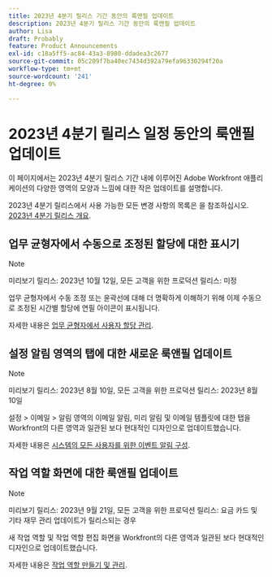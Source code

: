 ```yaml
---
title: 2023년 4분기 릴리스 기간 동안의 룩앤필 업데이트
description: 2023년 4분기 릴리스 기간 동안의 룩앤필 업데이트
author: Lisa
draft: Probably
feature: Product Announcements
exl-id: c18a5ff5-ac84-43a3-8980-ddadea3c2677
source-git-commit: 05c209f7ba40ec7434d392a79efa96330294f20a
workflow-type: tm+mt
source-wordcount: '241'
ht-degree: 0%

---
```


# 2023년 4분기 릴리스 일정 동안의 룩앤필 업데이트

이 페이지에서는 2023년 4분기 릴리스 기간 내에 이루어진 Adobe Workfront 애플리케이션의 다양한 영역의 모양과 느낌에 대한 작은 업데이트를 설명합니다.

2023년 4분기 릴리스에서 사용 가능한 모든 변경 사항의 목록은 을 참조하십시오. [2023년 4분기 릴리스 개요](/help/quicksilver/product-announcements/product-releases/23-q4-release-activity/23-q4-release-overview.md).

## 업무 균형자에서 수동으로 조정된 할당에 대한 표시기

>[!NOTE]
>
>미리보기 릴리스: 2023년 10월 12일, 모든 고객을 위한 프로덕션 릴리스: 미정

업무 균형자에서 수동 조정 또는 윤곽선에 대해 더 명확하게 이해하기 위해 이제 수동으로 조정된 시간별 할당에 연필 아이콘이 표시됩니다.

자세한 내용은 [업무 균형자에서 사용자 할당 관리](/help/quicksilver/resource-mgmt/workload-balancer/manage-user-allocations-workload-balancer.md).

## 설정 알림 영역의 탭에 대한 새로운 룩앤필 업데이트

>[!NOTE]
>
>미리보기 릴리스: 2023년 8월 10일, 모든 고객을 위한 프로덕션 릴리스: 2023년 8월 10일

설정 > 이메일 > 알림 영역의 이메일 알림, 미리 알림 및 이메일 템플릿에 대한 탭을 Workfront의 다른 영역과 일관된 보다 현대적인 디자인으로 업데이트했습니다.

자세한 내용은 [시스템의 모든 사용자를 위한 이벤트 알림 구성](/help/quicksilver/administration-and-setup/manage-workfront/emails/configure-event-notifications-for-everyone-in-the-system.md).

## 작업 역할 화면에 대한 룩앤필 업데이트

>[!NOTE]
>
>미리보기 릴리스: 2023년 9월 21일, 모든 고객을 위한 프로덕션 릴리스: 요금 카드 및 기타 재무 관리 업데이트가 릴리스되는 경우

새 작업 역할 및 작업 역할 편집 화면을 Workfront의 다른 영역과 일관된 보다 현대적인 디자인으로 업데이트했습니다.

자세한 내용은 [작업 역할 만들기 및 관리](/help/quicksilver/administration-and-setup/set-up-workfront/organizational-setup/create-manage-job-roles.md).
